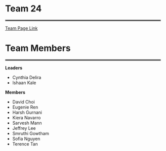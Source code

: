 # Team 24

<hr style="border:2px solid gray">

[Team Page Link](https://github.com/cse110-sp24-team24/cse110-sp24-team24/blob/main/admin/team.md)

# Team Members

<hr style="border:2px solid gray">

**Leaders**

- Cynthia Delira
- Ishaan Kale

**Members**

- David Choi
- Eugenie Ren
- Harsh Gurnani
- Kiera Navarro
- Sarvesh Mann
- Jeffrey Lee
- Smruthi Gowtham
- Sofia Nguyen
- Terence Tan
